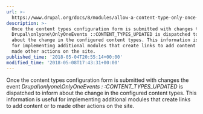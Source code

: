 ```yaml
---
url: >-
  https://www.drupal.org/docs/8/modules/allow-a-content-type-only-once-only-one/additional-modules
description: >-
  Once the content types configuration form is submitted with changes the event
  Drupal\onlyone\OnlyOneEvents ::CONTENT_TYPES_UPDATED is dispatched to inform
  about the change in the configured content types. This information is useful
  for implementing additional modules that create links to add content or to
  made other actions on the site.
published_time: '2018-05-04T20:55:14+00:00'
modified_time: '2018-05-08T17:43:31+00:00'
---
```

Once the content types configuration form is submitted with changes the event _Drupal\\onlyone\\OnlyOneEvents :_ _:CONTENT\_TYPES\_UPDATED_ is dispatched to inform about the change in the configured content types. This information is useful for implementing additional modules that create links to add content or to made other actions on the site.